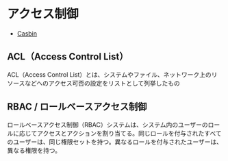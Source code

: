 # アクセス制御

- [Casbin](https://casbin.org/ja/)

## ACL（Access Control List）

ACL（Access Control List）とは、システムやファイル、ネットワーク上のリソースなどへのアクセス可否の設定をリストとして列挙したもの

## RBAC / ロールベースアクセス制御

ロールベースアクセス制御（RBAC）システムは、システム内のユーザーのロールに応じてアクセスとアクションを割り当てる。同じロールを付与されたすべてのユーザーは、同じ権限セットを持つ。異なるロールを付与されたユーザーは、異なる権限を持つ。
